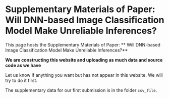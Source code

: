 # Supplementary Materials of Paper: Will DNN-based Image Classification Model Make Unreliable Inferences? #

This page hosts the Supplementary Materials of Paper:  ** Will DNN-based Image Classification Model Make Unreliable Inferences?**

**We are constructing this website and uploading as much data and source code as we have**

Let us know if anything you want but has not appear in this website. We will try to do it first.

The supplementary data for our first submission is in the folder ``csv_file``.